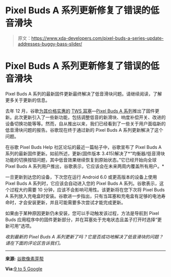 # Pixel Buds A 系列更新修复了错误的低音滑块

> 原文：<https://www.xda-developers.com/pixel-buds-a-series-update-addresses-buggy-bass-slider/>

# Pixel Buds A 系列更新修复了错误的低音滑块

Pixel Buds A 系列的最新固件更新最终解决了低音滑块问题。请继续阅读，了解更多关于更新的信息。

去年 12 月，谷歌[为其价格实惠的](https://www.xda-developers.com/pixel-buds-a-series-update-new-features/) [TWS 耳塞](https://www.xda-developers.com/best-wireless-earbuds/)—[Pixel Buds A 系列](https://www.xda-developers.com/google-pixel-buds-a-review/)推出了固件更新。此次更新引入了一些新功能，包括调整低音的新滑块、响度补偿开关、改进的设备切换功能等等。然而，自从推出以来，我们已经看到了一些关于用户面临新的低音滑块问题的报告。谷歌现在终于通过新的 Pixel Buds A 系列更新解决了这个问题。

在谷歌 Pixel Buds Help 社区论坛的最近一篇帖子中，谷歌宣布了 Pixel Buds A 系列的最新固件更新。如前所述，更新(固件版本 3.415)解决了*“均衡器/低音滑块功能的切换按钮问题，其中低音效果继续恢复到原始状态。”它已经开始向全球 Pixel Buds A 系列用户推出，谷歌表示，它应该会在未来两周内覆盖所有用户。*

一旦更新到达您的设备，下次您在运行 Android 6.0 或更高版本的设备上使用 Pixel Buds A 系列时，它应该会自动进入您的 Pixel Buds A 系列。谷歌表示，这个过程大约需要 10 分钟，应该不会影响可用性。该更新将在您下次将 Pixel Buds A 系列放入充电盒时安装。谷歌进一步指出，只有当耳塞和充电盒有足够的电池寿命时，才会安装更新，并且可能需要多次尝试才能完成更新。

如果由于某种原因更新仍未安装，您可以手动触发该过程，方法是导航到 Pixel Buds 应用程序中的固件更新部分，并在耳塞处于充电状态且盖子打开时选择“更新可用”选项。

*收到最新的 Pixel Buds A 系列更新了吗？它是否成功地解决了低音滑块的问题？请在下面的评论区告诉我们。*

* * *

**来源:** [谷歌像素芽帮](https://support.google.com/googlepixelbuds/answer/9642078?hl=en)

**Via:**[9 to 5 Google](https://9to5google.com/2022/06/29/pixel-buds-a-series-update-bass/)